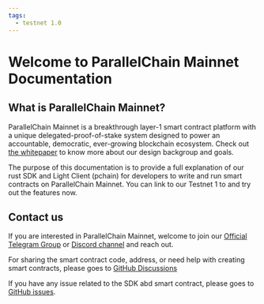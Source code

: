 ```yaml
---
tags:
  - testnet 1.0
---
```



# Welcome to ParallelChain Mainnet Documentation

## What is ParallelChain Mainnet?

ParallelChain Mainnet is a breakthrough layer-1 smart contract platform with a unique delegated-proof-of-stake system designed to power an accountable, democratic, ever-growing blockchain ecosystem. Check out [the whitepaper](https://www.parallelchain.io/parallelchain/mainnet) to know more about our design backgroup and goals.

The purpose of this documentation is to provide a full explanation of our rust SDK and Light Client (pchain) for developers to write and run smart contracts on ParallelChain Mainnet. You can link to our Testnet 1 to and try out the features now.

## Contact us
If you are interested in ParallelChain Mainnet, welcome to join our [Official Telegram Group](https://t.me/parallelchainofficial) or [Discord channel](#https://discord.gg/ea2WtnadgE) and reach out.

For sharing the smart contract code, address, or need help with creating smart contracts, please goes to [GitHub Discussions](https://github.com/parallelchain-io/parallelchain-sdk/discussions)

If you have any issue related to the SDK abd smart contract, please goes to [GitHub issues](https://github.com/parallelchain-io/parallelchain-sdk/issues).